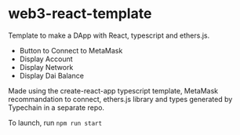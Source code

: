 # web3-react-template

Template to make a DApp with React, typescript and ethers.js.
- Button to Connect to MetaMask
- Display Account
- Display Network
- Display Dai Balance

Made using the create-react-app typescript template, MetaMask recommandation to connect, ethers.js library and types generated by Typechain in a separate repo.

To launch, run `npm run start`